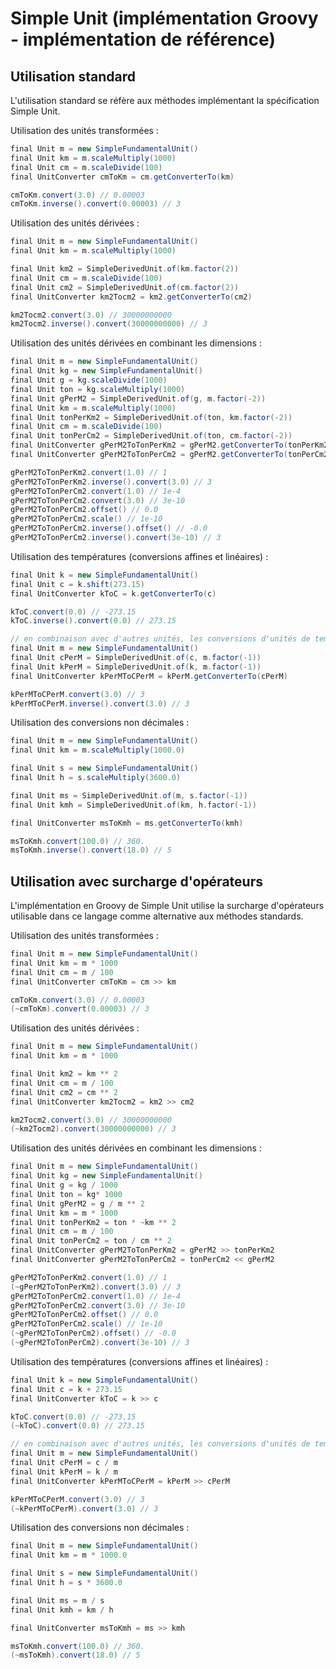 # Simple Unit (implémentation Groovy - implémentation de référence)

## Utilisation standard

L'utilisation standard se réfère aux méthodes implémentant la spécification Simple Unit.

Utilisation des unités transformées :

```groovy
final Unit m = new SimpleFundamentalUnit()
final Unit km = m.scaleMultiply(1000)
final Unit cm = m.scaleDivide(100)
final UnitConverter cmToKm = cm.getConverterTo(km)

cmToKm.convert(3.0) // 0.00003
cmToKm.inverse().convert(0.00003) // 3
```

Utilisation des unités dérivées :

```groovy
final Unit m = new SimpleFundamentalUnit()
final Unit km = m.scaleMultiply(1000)

final Unit km2 = SimpleDerivedUnit.of(km.factor(2))
final Unit cm = m.scaleDivide(100)
final Unit cm2 = SimpleDerivedUnit.of(cm.factor(2))
final UnitConverter km2Tocm2 = km2.getConverterTo(cm2)

km2Tocm2.convert(3.0) // 30000000000
km2Tocm2.inverse().convert(30000000000) // 3
```

Utilisation des unités dérivées en combinant les dimensions :

```groovy
final Unit m = new SimpleFundamentalUnit()
final Unit kg = new SimpleFundamentalUnit()
final Unit g = kg.scaleDivide(1000)
final Unit ton = kg.scaleMultiply(1000)
final Unit gPerM2 = SimpleDerivedUnit.of(g, m.factor(-2))
final Unit km = m.scaleMultiply(1000)
final Unit tonPerKm2 = SimpleDerivedUnit.of(ton, km.factor(-2))
final Unit cm = m.scaleDivide(100)
final Unit tonPerCm2 = SimpleDerivedUnit.of(ton, cm.factor(-2))
final UnitConverter gPerM2ToTonPerKm2 = gPerM2.getConverterTo(tonPerKm2)
final UnitConverter gPerM2ToTonPerCm2 = gPerM2.getConverterTo(tonPerCm2)

gPerM2ToTonPerKm2.convert(1.0) // 1
gPerM2ToTonPerKm2.inverse().convert(3.0) // 3
gPerM2ToTonPerCm2.convert(1.0) // 1e-4
gPerM2ToTonPerCm2.convert(3.0) // 3e-10
gPerM2ToTonPerCm2.offset() // 0.0
gPerM2ToTonPerCm2.scale() // 1e-10
gPerM2ToTonPerCm2.inverse().offset() // -0.0
gPerM2ToTonPerCm2.inverse().convert(3e-10) // 3
```

Utilisation des températures (conversions affines et linéaires) :

```groovy
final Unit k = new SimpleFundamentalUnit()
final Unit c = k.shift(273.15)
final UnitConverter kToC = k.getConverterTo(c)

kToC.convert(0.0) // -273.15
kToC.inverse().convert(0.0) // 273.15

// en combinaison avec d'autres unités, les conversions d'unités de températures doivent devenir linéaires
final Unit m = new SimpleFundamentalUnit()
final Unit cPerM = SimpleDerivedUnit.of(c, m.factor(-1))
final Unit kPerM = SimpleDerivedUnit.of(k, m.factor(-1))
final UnitConverter kPerMToCPerM = kPerM.getConverterTo(cPerM)

kPerMToCPerM.convert(3.0) // 3
kPerMToCPerM.inverse().convert(3.0) // 3
```

Utilisation des conversions non décimales :

```groovy
final Unit m = new SimpleFundamentalUnit()
final Unit km = m.scaleMultiply(1000.0)

final Unit s = new SimpleFundamentalUnit()
final Unit h = s.scaleMultiply(3600.0)

final Unit ms = SimpleDerivedUnit.of(m, s.factor(-1))
final Unit kmh = SimpleDerivedUnit.of(km, h.factor(-1))

final UnitConverter msToKmh = ms.getConverterTo(kmh)

msToKmh.convert(100.0) // 360.
msToKmh.inverse().convert(18.0) // 5
```

## Utilisation avec surcharge d'opérateurs

L'implémentation en Groovy de Simple Unit utilise la surcharge d'opérateurs utilisable dans ce langage comme
alternative aux méthodes standards.

Utilisation des unités transformées :

```groovy
final Unit m = new SimpleFundamentalUnit()
final Unit km = m * 1000
final Unit cm = m / 100
final UnitConverter cmToKm = cm >> km

cmToKm.convert(3.0) // 0.00003
(~cmToKm).convert(0.00003) // 3
```

Utilisation des unités dérivées :

```groovy
final Unit m = new SimpleFundamentalUnit()
final Unit km = m * 1000

final Unit km2 = km ** 2
final Unit cm = m / 100
final Unit cm2 = cm ** 2
final UnitConverter km2Tocm2 = km2 >> cm2

km2Tocm2.convert(3.0) // 30000000000
(~km2Tocm2).convert(30000000000) // 3
```

Utilisation des unités dérivées en combinant les dimensions :

```groovy
final Unit m = new SimpleFundamentalUnit()
final Unit kg = new SimpleFundamentalUnit()
final Unit g = kg / 1000
final Unit ton = kg* 1000
final Unit gPerM2 = g / m ** 2
final Unit km = m * 1000
final Unit tonPerKm2 = ton * ~km ** 2
final Unit cm = m / 100
final Unit tonPerCm2 = ton / cm ** 2
final UnitConverter gPerM2ToTonPerKm2 = gPerM2 >> tonPerKm2
final UnitConverter gPerM2ToTonPerCm2 = tonPerCm2 << gPerM2

gPerM2ToTonPerKm2.convert(1.0) // 1
(~gPerM2ToTonPerKm2).convert(3.0) // 3
gPerM2ToTonPerCm2.convert(1.0) // 1e-4
gPerM2ToTonPerCm2.convert(3.0) // 3e-10
gPerM2ToTonPerCm2.offset() // 0.0
gPerM2ToTonPerCm2.scale() // 1e-10
(~gPerM2ToTonPerCm2).offset() // -0.0
(~gPerM2ToTonPerCm2).convert(3e-10) // 3
```

Utilisation des températures (conversions affines et linéaires) :

```groovy
final Unit k = new SimpleFundamentalUnit()
final Unit c = k + 273.15
final UnitConverter kToC = k >> c

kToC.convert(0.0) // -273.15
(~kToC).convert(0.0) // 273.15

// en combinaison avec d'autres unités, les conversions d'unités de températures doivent devenir linéaires
final Unit m = new SimpleFundamentalUnit()
final Unit cPerM = c / m
final Unit kPerM = k / m
final UnitConverter kPerMToCPerM = kPerM >> cPerM

kPerMToCPerM.convert(3.0) // 3
(~kPerMToCPerM).convert(3.0) // 3
```

Utilisation des conversions non décimales :

```groovy
final Unit m = new SimpleFundamentalUnit()
final Unit km = m * 1000.0

final Unit s = new SimpleFundamentalUnit()
final Unit h = s * 3600.0

final Unit ms = m / s
final Unit kmh = km / h

final UnitConverter msToKmh = ms >> kmh

msToKmh.convert(100.0) // 360.
(~msToKmh).convert(18.0) // 5
```
